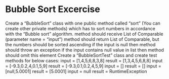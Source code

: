 # Bubble Sort Excercise

Create a “BubbleSort” class with one public method called “sort” (You can create other private methods) which has to sort numbers in accordance with the “Bubble sort” algorithm. method should receive List of Comparable (parameter name = “input”) method should return List of Comparable, but the numbers should be sorted ascending if the input is null then method should throw an exception if the input contains null value in list then method should omit this element Create a “BubbleSortTest” class and create test methods for below cases: input = [1,4,5,6,8,3,8] result = [1,3,4,5,6,8,8] input = [-9.3,0.2,4,0.1,5,9] result = [-9.3,0.1,0.2,4,5,9] input = [] result = [] input = [null,5.0001] result = [5.0001] input = null result = RuntimeException 